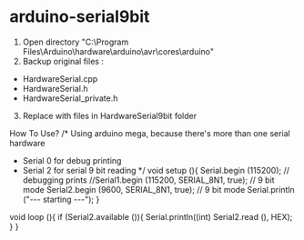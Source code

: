 # arduino-serial9bit
1. Open directory "C:\Program Files\Arduino\hardware\arduino\avr\cores\arduino"
2. Backup original files :
  - HardwareSerial.cpp
  - HardwareSerial.h
  - HardwareSerial_private.h
3. Replace with files in HardwareSerial9bit folder

How To Use?
/*
  Using arduino mega, because there's more than one serial hardware
  - Serial 0 for debug printing
  - Serial 2 for serial 9 bit reading
*/
void setup (){
  Serial.begin (115200);  // debugging prints
  //Serial1.begin (115200, SERIAL_8N1, true);  // 9 bit mode
  Serial2.begin (9600, SERIAL_8N1, true);  // 9 bit mode
  Serial.println ("--- starting ---");
}

void loop (){
  if (Serial2.available ()){
    Serial.println((int) Serial2.read (), HEX);
  }
}

